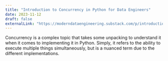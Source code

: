```yaml
---
title: "Introduction to Concurrency in Python for Data Engineers"
date: 2023-11-12
draft: false
externalLink: "https://moderndataengineering.substack.com/p/introduction-to-concurrency-in-python"
---
```


Concurrency is a complex topic that takes some unpacking to understand it when it comes to implementing it in Python. Simply, it refers to the ability to execute multiple things simultaneously, but is a nuanced term due to the different implementations.